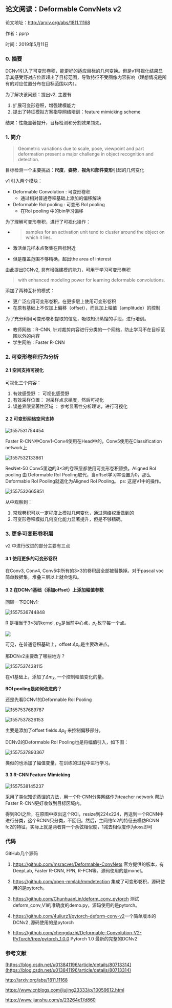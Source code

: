 ## 论文阅读：Deformable ConvNets v2

论文地址：http://arxiv.org/abs/1811.11168

作者：pprp

时间：2019年5月11日

### 0. 摘要

DCNv1引入了可变形卷积，能更好的适应目标的几何变换。但是v1可视化结果显示其感受野对应位置超出了目标范围，导致特征不受图像内容影响（理想情况是所有的对应位置分布在目标范围以内）。

为了解决该问题：提出v2, 主要有

1. 扩展可变形卷积，增强建模能力
2. 提出了特征模拟方案指导网络培训：feature mimicking scheme

结果：性能显著提升，目标检测和分割效果领先。

### 1. 简介

> Geometric variations due to scale, pose, viewpoint and part deformation present a major challenge in object recognition and detection. 

目标检测一个主要挑战：**尺度**，**姿势**，**视角**和**部件变形**引起的几何变化

v1 引入两个模块：

- Deformable Convolution : 可变形卷积
    - 通过相对普通卷积基础上添加的偏移解决
- Deformable RoI pooling : 可变形 RoI pooling
    - 在RoI pooling 中的bin学习偏移

为了理解可变形卷积，进行了可视化操作：

- > samples for an activation unit tend to cluster around the object on which it lies. 

- 激活单元样本点聚集在目标附近

- 但是覆盖范围不够精确，超出the area of interest

由此提出DCNv2, 具有增强建模的能力，可用于学习可变形卷积

> with enhanced modeling power for learning deformable convolutions.

添加了两种互补的模式：

- 更广泛应用可变形卷积，在更多层上使用可变形卷积
- 在原有基础上不仅加上偏移（offset），而且加上幅值（amplitude）的控制

为了充分利用可变形卷积提取的信息，吸取知识蒸馏的手段，进行培训。

- 教师网络：R-CNN, 针对裁剪内容进行分类的一个网络，防止学习不在目标范围以外的内容
- 学生网络：Faster R-CNN

### 2. 可变形卷积行为分析

#### 2.1 空间支持可视化

可视化三个内容：

1. 有效感受野 ： 可视化感受野
2. 有效采样位置： 对采样点求梯度，然后可视化
3. 误差界限显著性区域 ： 参考显著性分析理论，进行可视化

#### 2.2 可变形网络空间支持


![1557531754454](1557531754454.png)

Faster R-CNN中Conv1-Conv4使用在Head中的，Conv5使用在Classification network上

![1557532133861](1557532133861.png)

ResNet-50 Conv5里边的3$\times​$3的卷积层都使用可变形卷积替换。Aligned RoI pooling 由 Deformable RoI Pooling取代，当offset学习率设置为0，那么Deformable RoI Pooling就退化为Aligned RoI Pooling。 ps: 这是V1中的操作。

![1557532665851](1557532665851.png)

从中观察到：

1. 常规卷积可以一定程度上模拟几何变化，通过网络权重做到的
2. 可变形卷积模拟几何变化能力显著提升，但是不够精确。

### 3. 更多可变形卷积层

v2 中进行改进的部分主要有三点

####  3.1 使用更多的可变形卷积

在Conv3, Conv4, Conv5中所有的3$\times​$3的卷积层全部被替换掉。对于pascal voc简单数据集，堆叠三层以上就会饱和。

####  3.2 在DCNv1基础（添加offset）上添加幅值参数

回顾一下DCNv1:

![1557536744848](1557536744848.png)

R 是相当于3$\times$3的kernel, $p_0$是当前中心点，$p_n$枚举每一个点。

![](2019511.png)

可见，在普通卷积基础上，offset $\Delta p_n​$是主要改进点。

那DCNv2主要改了哪些地方？

![1557537438115](1557537438115.png)

在v1基础上，添加了$\Delta m_k$, 一个控制幅值变化的量。

**ROI pooling是如何改进的？**

还是先看DCNv1的Deformable RoI Pooling 

![1557537689787](1557537689787.png)

![1557537826153](1557537826153.png)

主要是添加了offset fields $\Delta p_{ij}$ 来控制偏移部分。

DCNv2的Deformable RoI Pooling也是将幅值引入，如下图：

![1557537893367](1557537893367.png)

类似的也添加了幅值变量，在训练的过程中进行学习。

#### 3.3 **R-CNN Feature Mimicking**

![1557538145237](1557538145237.png)

采用了类似知识蒸馏的方法，用一个R-CNN分类网络作为teacher network 帮助Faster R-CNN更好收敛到目标区域内。

得到ROI之后，在原图中抠出这个ROI，resize到224x224，再送到一个RCNN中进行分类，这个RCNN只分类，不回归。然后，主网络fc2的特征去模仿RCNN fc2的特征，实际上就是两者算一个余弦相似度，1减去相似度作为loss即可

### 代码

GitHub几个源码

1. [<https://github.com/msracver/Deformable-ConvNets>](<https://github.com/msracver/Deformable-ConvNets>) 官方提供的版本，有DeepLab, Faster R-CNN, FPN, R-FCN等。源码使用的是mxnet。

2. <https://github.com/open-mmlab/mmdetection> 集成了可变形卷积，源码使用的是pytorch。

3. <https://github.com/ChunhuanLin/deform_conv_pytorch> 测试deform_conv_V1的准确度的demo.py，源码使用的是pytorch。
4. <https://github.com/4uiiurz1/pytorch-deform-conv-v2>一个简单版本的DCNv2 ,源码使用的是pytorch
5. <https://github.com/chengdazhi/Deformable-Convolution-V2-PyTorch/tree/pytorch_1.0.0> Pytorch 1.0 最新的完整的DCNv2

### 参考文献

[https://blog.csdn.net/u013841196/article/details/80713314](https://blog.csdn.net/u013841196/article/details/80713314)

http://arxiv.org/abs/1811.11168

<https://www.cnblogs.com/jiujing23333/p/10059612.html>

<https://www.jianshu.com/p/23264e17d860>